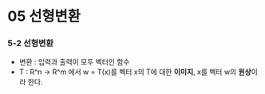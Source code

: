 # 05 선형변환



### 5-2 선형변환



* 변환 : 입력과 출력이 모두 벡터인 함수
* T : R^n -> R^m 에서 w = T(x)를 벡터 x의 T에 대한 **이미지**, x를 벡터 w의 **원상**이라 한다.
